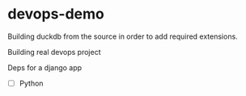 # devops-demo
Building duckdb from the source in order to add required extensions.

Building real devops project

Deps for a django app

-[ ] Python
